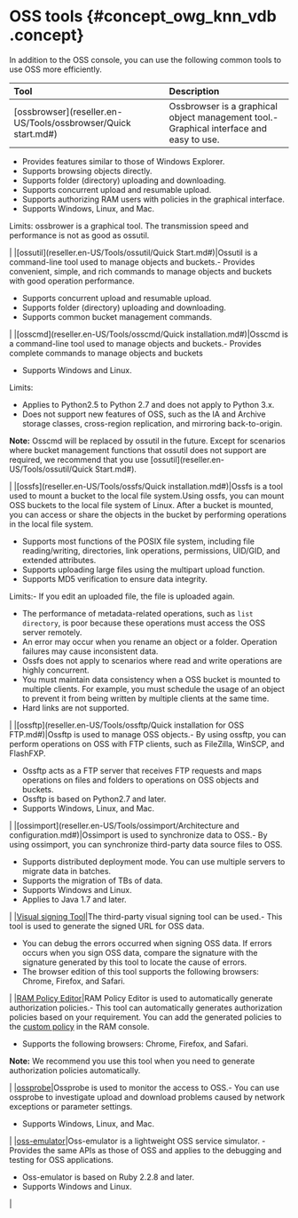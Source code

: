 # OSS tools {#concept_owg_knn_vdb .concept}

In addition to the OSS console, you can use the following common tools to use OSS more efficiently.

|Tool|Description|
|:---|:----------|
|[ossbrowser](reseller.en-US/Tools/ossbrowser/Quick start.md#)|Ossbrowser is a graphical object management tool.-   Graphical interface and easy to use.
-   Provides features similar to those of Windows Explorer.
-   Supports browsing objects directly.
-   Supports folder \(directory\) uploading and downloading.
-   Supports concurrent upload and resumable upload.
-   Supports authorizing RAM users with policies in the graphical interface.
-   Supports Windows, Linux, and Mac.

Limits: ossbrower is a graphical tool. The transmission speed and performance is not as good as ossutil.

|
|[ossutil](reseller.en-US/Tools/ossutil/Quick Start.md#)|Ossutil is a command-line tool used to manage objects and buckets.-   Provides convenient, simple, and rich commands to manage objects and buckets with good operation performance.
-   Supports concurrent upload and resumable upload.
-   Supports folder \(directory\) uploading and downloading.
-   Supports common bucket management commands.

|
|[osscmd](reseller.en-US/Tools/osscmd/Quick installation.md#)|Osscmd is a command-line tool used to manage objects and buckets.-   Provides complete commands to manage objects and buckets
-   Supports Windows and Linux.

Limits:

-   Applies to Python2.5 to Python 2.7 and does not apply to Python 3.x.
-   Does not support new features of OSS, such as the IA and Archive storage classes, cross-region replication, and mirroring back-to-origin.

**Note:** Osscmd will be replaced by ossutil in the future. Except for scenarios where bucket management functions that ossutil does not support are required, we recommend that you use [ossutil](reseller.en-US/Tools/ossutil/Quick Start.md#).

|
|[ossfs](reseller.en-US/Tools/ossfs/Quick installation.md#)|Ossfs is a tool used to mount a bucket to the local file system.Using ossfs, you can mount OSS buckets to the local file system of Linux. After a bucket is mounted, you can access or share the objects in the bucket by performing operations in the local file system.

-   Supports most functions of the POSIX file system, including file reading/writing, directories, link operations, permissions, UID/GID, and extended attributes.
-   Supports uploading large files using the multipart upload function.
-   Supports MD5 verification to ensure data integrity.

Limits:-   If you edit an uploaded file, the file is uploaded again.
-   The performance of metadata-related operations, such as `list directory`, is poor because these operations must access the OSS server remotely.
-   An error may occur when you rename an object or a folder. Operation failures may cause inconsistent data.
-   Ossfs does not apply to scenarios where read and write operations are highly concurrent.
-   You must maintain data consistency when a OSS bucket is mounted to multiple clients. For example, you must schedule the usage of an object to prevent it from being written by multiple clients at the same time.
-   Hard links are not supported.

|
|[ossftp](reseller.en-US/Tools/ossftp/Quick installation for OSS FTP.md#)|Ossftp is used to manage OSS objects.-   By using ossftp, you can perform operations on OSS with FTP clients, such as FileZilla, WinSCP, and FlashFXP.
-   Ossftp acts as a FTP server that receives FTP requests and maps operations on files and folders to operations on OSS objects and buckets.
-   Ossftp is based on Python2.7 and later.
-   Supports Windows, Linux, and Mac.

|
|[ossimport](reseller.en-US/Tools/ossimport/Architecture and configuration.md#)|Ossimport is used to synchronize data to OSS.-   By using ossimport, you can synchronize third-party data source files to OSS.
-   Supports distributed deployment mode. You can use multiple servers to migrate data in batches.
-   Supports the migration of TBs of data.
-   Supports Windows and Linux.
-   Applies to Java 1.7 and later.

|
|[Visual signing Tool](https://bbs.aliyun.com/read/233851.html)|The third-party visual signing tool can be used.-   This tool is used to generate the signed URL for OSS data.
-   You can debug the errors occurred when signing OSS data. If errors occurs when you sign OSS data, compare the signature with the signature generated by this tool to locate the cause of errors.
-   The browser edition of this tool supports the following browsers: Chrome, Firefox, and Safari.

|
|[RAM Policy Editor](http://gosspublic.alicdn.com/ram-policy-editor/index.html)|RAM Policy Editor is used to automatically generate authorization policies.-   This tool can automatically generates authorization policies based on your requirement. You can add the generated policies to the [custom policy](https://ram.console.aliyun.com/policies/new) in the RAM console.
-   Supports the following browsers: Chrome, Firefox, and Safari.

**Note:** We recommend you use this tool when you need to generate authorization policies automatically.

|
|[ossprobe](reseller.en-US/Tools/ossprobe.md#)|Ossprobe is used to monitor the access to OSS.-   You can use ossprobe to investigate upload and download problems caused by network exceptions or parameter settings.
-   Supports Windows, Linux, and Mac.

|
|[oss-emulator](https://github.com/aliyun/oss-emulator)|Oss-emulator is a lightweight OSS service simulator. -   Provides the same APIs as those of OSS and applies to the debugging and testing for OSS applications.
-   Oss-emulator is based on Ruby 2.2.8 and later.
-   Supports Windows and Linux.

|

